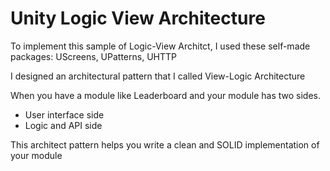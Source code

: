 # Unity Logic View Architecture
 To implement this sample of Logic-View Architct, I used these self-made packages: UScreens, UPatterns, UHTTP



I designed an architectural pattern that I called View-Logic Architecture

When you have a module like Leaderboard and your module has two sides.

- User interface side
- Logic and API side

This architect pattern helps you write a clean and SOLID implementation of your module
